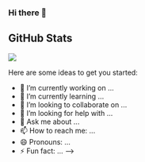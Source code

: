 ### Hi there 👋

## GitHub Stats
<img align="center" src="https://github-readme-stats.vercel.app/api/top-langs/?username=milansav&theme=onedark" />

Here are some ideas to get you started:

- 🔭 I’m currently working on ...
- 🌱 I’m currently learning ...
- 👯 I’m looking to collaborate on ...
- 🤔 I’m looking for help with ...
- 💬 Ask me about ...
- 📫 How to reach me: ...
- 😄 Pronouns: ...
- ⚡ Fun fact: ...
-->

